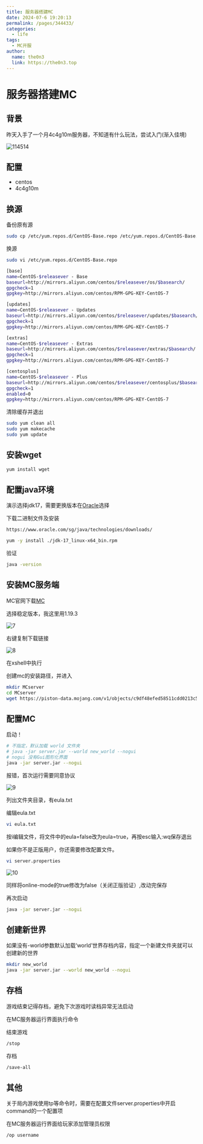 ```yaml
---
title: 服务器搭建MC
date: 2024-07-6 19:20:13
permalink: /pages/344433/
categories:
  - life
tags:
  - MC开服
author: 
  name: the0n3
  link: https://the0n3.top
---
```

# 服务器搭建MC

## 背景

昨天入手了一个月4c4g10m服务器，不知道有什么玩法，尝试入门(渐入佳境)

![114514](/medias/mc/13.png)

## 配置

- centos
- 4c4g10m

## 换源

备份原有源

```bash
sudo cp /etc/yum.repos.d/CentOS-Base.repo /etc/yum.repos.d/CentOS-Base.repo.bak
```

换源
```bash
sudo vi /etc/yum.repos.d/CentOS-Base.repo
```

```bash
[base]
name=CentOS-$releasever - Base
baseurl=http://mirrors.aliyun.com/centos/$releasever/os/$basearch/
gpgcheck=1
gpgkey=http://mirrors.aliyun.com/centos/RPM-GPG-KEY-CentOS-7

[updates]
name=CentOS-$releasever - Updates
baseurl=http://mirrors.aliyun.com/centos/$releasever/updates/$basearch/
gpgcheck=1
gpgkey=http://mirrors.aliyun.com/centos/RPM-GPG-KEY-CentOS-7

[extras]
name=CentOS-$releasever - Extras
baseurl=http://mirrors.aliyun.com/centos/$releasever/extras/$basearch/
gpgcheck=1
gpgkey=http://mirrors.aliyun.com/centos/RPM-GPG-KEY-CentOS-7

[centosplus]
name=CentOS-$releasever - Plus
baseurl=http://mirrors.aliyun.com/centos/$releasever/centosplus/$basearch/
gpgcheck=1
enabled=0
gpgkey=http://mirrors.aliyun.com/centos/RPM-GPG-KEY-CentOS-7
```

清除缓存并退出
```bash
sudo yum clean all
sudo yum makecache
sudo yum update
```

## 安装wget

```bash
yum install wget
```

## 配置java环境

演示选择jdk17，需要更换版本在[Oracle](https://www.oracle.com/sg/java/technologies/downloads/)选择

下载二进制文件及安装

```bash
https://www.oracle.com/sg/java/technologies/downloads/
```

```bash
yum -y install ./jdk-17_linux-x64_bin.rpm
```

验证

```bash
java -version
```

## 安装MC服务端

MC官网下载[MC](https://mcversions.net/)

选择稳定版本，我这里用1.19.3

![7](/medias/mc/7.png)

右键复制下载链接

![8](/medias/mc/8.png)

在xshell中执行

创建mc的安装路径，并进入

```bash
mkdir MCserver
cd MCserver
wget https://piston-data.mojang.com/v1/objects/c9df48efed58511cdd0213c56b9013a7b5c9ac1f/server.jar
```


## 配置MC

启动！

```bash
# 不指定，默认加载 world 文件夹
# java -jar server.jar --world new_world --nogui
# nogui 没有Gui图形化界面
java -jar server.jar --nogui
```

报错，首次运行需要同意协议

![9](/medias/mc/9.png)

列出文件夹目录，有eula.txt

编辑eula.txt

```bash
vi eula.txt
```

按i编辑文件，将文件中的eula=false改为eula=true，再按esc输入:wq保存退出

如果你不是正版用户，你还需要修改配置文件。

```bash
vi server.properties
```

![10](/medias/mc/10.png)

同样将online-mode的true修改为false（关闭正版验证）,改动完保存

再次启动

```bash
java -jar server.jar --nogui
```

## 创建新世界

如果没有-world参数默认加载‘world’世界存档内容，指定一个新建文件夹就可以创建新的世界

```bash
mkdir new_world
java -jar server.jar --world new_world --nogui
```


## 存档

游戏结束记得存档，避免下次游戏时读档异常无法启动

在MC服务器运行界面执行命令

结束游戏

```bash
/stop
```

存档

```bash
/save-all
```

## 其他

关于局内游戏使用tp等命令时，需要在配置文件server.properties中开启command的一个配置项

在MC服务器运行界面给玩家添加管理员权限

```bash
/op username
```